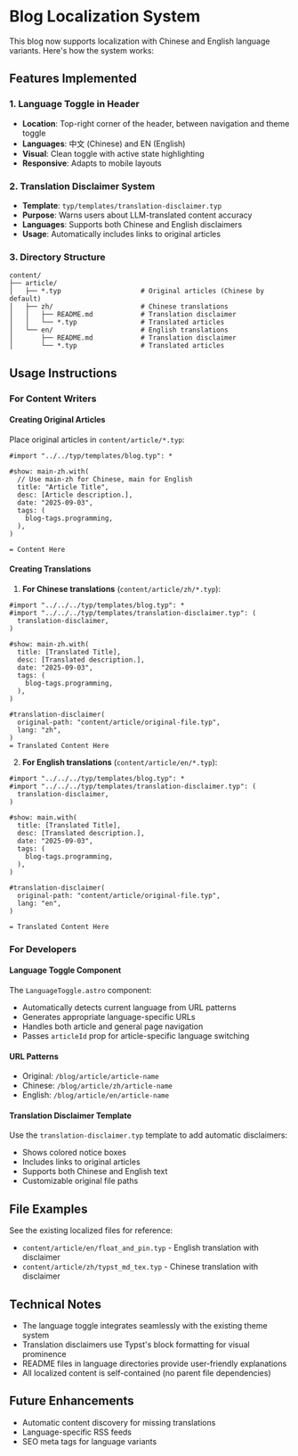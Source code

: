 # Blog Localization System

This blog now supports localization with Chinese and English language variants. Here's how the system works:

## Features Implemented

### 1. Language Toggle in Header
- **Location**: Top-right corner of the header, between navigation and theme toggle
- **Languages**: 中文 (Chinese) and EN (English)
- **Visual**: Clean toggle with active state highlighting
- **Responsive**: Adapts to mobile layouts

### 2. Translation Disclaimer System
- **Template**: `typ/templates/translation-disclaimer.typ`
- **Purpose**: Warns users about LLM-translated content accuracy
- **Languages**: Supports both Chinese and English disclaimers
- **Usage**: Automatically includes links to original articles

### 3. Directory Structure
```
content/
├── article/
│   ├── *.typ                    # Original articles (Chinese by default)
│   ├── zh/                      # Chinese translations
│   │   ├── README.md            # Translation disclaimer
│   │   └── *.typ                # Translated articles
│   └── en/                      # English translations
│       ├── README.md            # Translation disclaimer  
│       └── *.typ                # Translated articles
```

## Usage Instructions

### For Content Writers

#### Creating Original Articles
Place original articles in `content/article/*.typ`:

```typst
#import "../../typ/templates/blog.typ": *

#show: main-zh.with(
  // Use main-zh for Chinese, main for English
  title: "Article Title",
  desc: [Article description.],
  date: "2025-09-03",
  tags: (
    blog-tags.programming,
  ),
)

= Content Here
```

#### Creating Translations

1. **For Chinese translations** (`content/article/zh/*.typ`):
```typst
#import "../../../typ/templates/blog.typ": *
#import "../../../typ/templates/translation-disclaimer.typ": (
  translation-disclaimer,
)

#show: main-zh.with(
  title: [Translated Title],
  desc: [Translated description.],
  date: "2025-09-03",
  tags: (
    blog-tags.programming,
  ),
)

#translation-disclaimer(
  original-path: "content/article/original-file.typ",
  lang: "zh",
)
= Translated Content Here
```

2. **For English translations** (`content/article/en/*.typ`):
```typst
#import "../../../typ/templates/blog.typ": *
#import "../../../typ/templates/translation-disclaimer.typ": (
  translation-disclaimer,
)

#show: main.with(
  title: [Translated Title],
  desc: [Translated description.],
  date: "2025-09-03",
  tags: (
    blog-tags.programming,
  ),
)

#translation-disclaimer(
  original-path: "content/article/original-file.typ",
  lang: "en",
)

= Translated Content Here
```

### For Developers

#### Language Toggle Component
The `LanguageToggle.astro` component:
- Automatically detects current language from URL patterns
- Generates appropriate language-specific URLs
- Handles both article and general page navigation
- Passes `articleId` prop for article-specific language switching

#### URL Patterns
- Original: `/blog/article/article-name`
- Chinese: `/blog/article/zh/article-name`  
- English: `/blog/article/en/article-name`

#### Translation Disclaimer Template
Use the `translation-disclaimer.typ` template to add automatic disclaimers:
- Shows colored notice boxes
- Includes links to original articles
- Supports both Chinese and English text
- Customizable original file paths

## File Examples

See the existing localized files for reference:
- `content/article/en/float_and_pin.typ` - English translation with disclaimer
- `content/article/zh/typst_md_tex.typ` - Chinese translation with disclaimer

## Technical Notes

- The language toggle integrates seamlessly with the existing theme system
- Translation disclaimers use Typst's block formatting for visual prominence  
- README files in language directories provide user-friendly explanations
- All localized content is self-contained (no parent file dependencies)

## Future Enhancements

- Automatic content discovery for missing translations
- Language-specific RSS feeds
- SEO meta tags for language variants
